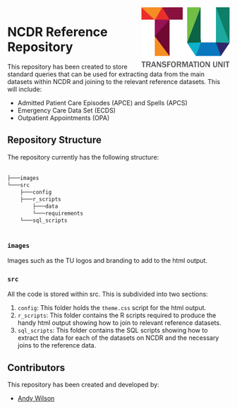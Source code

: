 <img src="images/TU_logo_large.png" alt="TU logo" width="200" align="right"/>

# NCDR Reference Repository
This repository has been created to store standard queries that can be used for extracting data from the main datasets within NCDR and joining to the relevant reference datasets. This will include:

* Admitted Patient Care Episodes (APCE) and Spells (APCS)
* Emergency Care Data Set (ECDS)
* Outpatient Appointments (OPA)

## Repository Structure
The repository currently has the following structure:

``` plaintext

├───images
└───src
    ├───config
    ├───r_scripts
        ├───data
        └───requirements
    └───sql_scripts
    
```

### `images`
Images such as the TU logos and branding to add to the html output.

### `src`
All the code is stored within src. This is subdivided into two sections:

1. `config`: This folder holds the `theme.css` script for the html output.
2. `r_scripts`: This folder contains the R scripts required to produce the handy html output showing how to join to relevant reference datasets.
3. `sql_scripts`: This folder contains the SQL scripts showing how to extract the data for each of the datasets on NCDR and the necessary joins to the reference data.

## Contributors

This repository has been created and developed by:

-   [Andy Wilson](https://github.com/ASW-Analyst)
